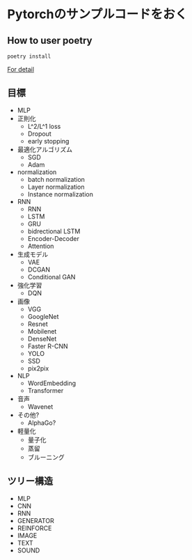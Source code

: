 # Pytorchのサンプルコードをおく

## How to user poetry

```
poetry install
```
[For detail](https://org-technology.com/posts/python-poetry.html#org8bc4a1e)

## 目標
- MLP
- 正則化
  - L^2/L^1 loss
  - Dropout
  - early stopping
- 最適化アルゴリズム
  - SGD
  - Adam
- normalization
  - batch normalization
  - Layer normalization
  - Instance normalization
- RNN
  - RNN
  - LSTM
  - GRU
  - bidrectional LSTM
  - Encoder-Decoder
  - Attention
- 生成モデル
  - VAE
  - DCGAN
  - Conditional GAN
- 強化学習
  - DQN
- 画像
  - VGG
  - GoogleNet
  - Resnet
  - Mobilenet
  - DenseNet
  - Faster R-CNN
  - YOLO
  - SSD
  - pix2pix
- NLP
  - WordEmbedding
  - Transformer
- 音声
  - Wavenet
- その他?
  - AlphaGo?
- 軽量化
  - 量子化
  - 蒸留
  - ブルーニング

## ツリー構造
- MLP
- CNN
- RNN
- GENERATOR
- REINFORCE
- IMAGE
- TEXT
- SOUND

